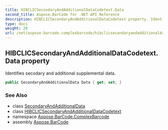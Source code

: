 ```yaml
---
title: HIBCLICSecondaryAndAdditionalDataCodetext.Data
second_title: Aspose.BarCode for .NET API Reference
description: HIBCLICSecondaryAndAdditionalDataCodetext property. Identifies secodary and additional supplemental data
type: docs
weight: 20
url: /net/aspose.barcode.complexbarcode/hibclicsecondaryandadditionaldatacodetext/data/
---
```

## HIBCLICSecondaryAndAdditionalDataCodetext.Data property

Identifies secodary and additional supplemental data.

```csharp
public SecondaryAndAdditionalData Data { get; set; }
```

### See Also

* class [SecondaryAndAdditionalData](../../secondaryandadditionaldata/)
* class [HIBCLICSecondaryAndAdditionalDataCodetext](../)
* namespace [Aspose.BarCode.ComplexBarcode](../../hibclicsecondaryandadditionaldatacodetext/)
* assembly [Aspose.BarCode](../../../)



